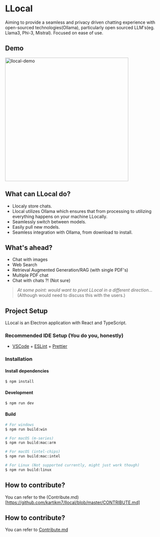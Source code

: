 # LLocal

Aiming to provide a seamless and privacy driven chatting experience with open-sourced technologies(Ollama), particularly open sourced LLM's(eg. Llama3, Phi-3, Mistral). Focused on ease of use.

## Demo

<img src="https://github.com/kartikm7/llocal/assets/108652656/62904ac1-c165-45de-9b53-219dddb0dac0" alt="llocal-demo" height=400 />

## What can LLocal do?
- Llocaly store chats.
- Llocal utilizes Ollama which ensures that from processing to utilizing everything happens on your machine LLocally.
- Seamlessly switch between models.
- Easily pull new models.
- Seamless integration with Ollama, from download to install.

## What's ahead?
- Chat with images
- Web Search
- Retrieval Augmented Generation/RAG (with single PDF's)
- Multiple PDF chat
- Chat with chats ?! (Not sure)

> *At some point: would want to pivot LLocal in a different direction...* (Although would need to discuss this with the users.)


## Project Setup

LLocal is an Electron application with React and TypeScript. 

### Recommended IDE Setup (You do you, honestly)

- [VSCode](https://code.visualstudio.com/) + [ESLint](https://marketplace.visualstudio.com/items?itemName=dbaeumer.vscode-eslint) + [Prettier](https://marketplace.visualstudio.com/items?itemName=esbenp.prettier-vscode)

### Installation

#### Install dependencies

```bash
$ npm install
```

#### Development

```bash
$ npm run dev
```

#### Build

```bash
# For windows
$ npm run build:win

# For macOS (m-series)
$ npm run build:mac:arm

# For macOS (intel-chips)
$ npm run build:mac:intel

# For Linux (Not supported currently, might just work though)
$ npm run build:linux
```
## How to contribute?
You can refer to the (Contribute.md)[https://github.com/kartikm7/llocal/blob/master/CONTRIBUTE.md]
## How to contribute?
You can refer to [Contribute.md](https://github.com/kartikm7/llocal/blob/master/CONTRIBUTE.md)
